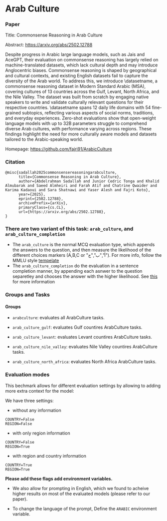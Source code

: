 # Arab Culture

### Paper

Title: Commonsense Reasoning in Arab Culture


Abstract: https://arxiv.org/abs/2502.12788

Despite progress in Arabic large language models, such as Jais and AceGPT, their evaluation on commonsense reasoning has largely relied on machine-translated datasets, which lack cultural depth and may introduce Anglocentric biases. Commonsense reasoning is shaped by geographical and cultural contexts, and existing English datasets fail to capture the diversity of the Arab world. To address this, we introduce \datasetname, a commonsense reasoning dataset in Modern Standard Arabic (MSA), covering cultures of 13 countries across the Gulf, Levant, North Africa, and the Nile Valley. The dataset was built from scratch by engaging native speakers to write and validate culturally relevant questions for their respective countries. \datasetname spans 12 daily life domains with 54 fine-grained subtopics, reflecting various aspects of social norms, traditions, and everyday experiences. Zero-shot evaluations show that open-weight language models with up to 32B parameters struggle to comprehend diverse Arab cultures, with performance varying across regions. These findings highlight the need for more culturally aware models and datasets tailored to the Arabic-speaking world.

Homepage: https://github.com/fajri91/ArabicCulture


### Citation

```
@misc{sadallah2025commonsensereasoningarabculture,
      title={Commonsense Reasoning in Arab Culture},
      author={Abdelrahman Sadallah and Junior Cedric Tonga and Khalid Almubarak and Saeed Almheiri and Farah Atif and Chatrine Qwaider and Karima Kadaoui and Sara Shatnawi and Yaser Alesh and Fajri Koto},
      year={2025},
      eprint={2502.12788},
      archivePrefix={arXiv},
      primaryClass={cs.CL},
      url={https://arxiv.org/abs/2502.12788},
}
```

### There are two variant of this task: `arab_culture`, and `arab_culture_completion`

- The `arab_culture` is the normal MCQ evaluation type, which appends the answers to the question, and then measure the likelihood of the different choices markers (A,B,C or "أ","ب","ج"). For more info, follow the MMLU style [tempelate](https://github.com/EleutherAI/lm-evaluation-harness/blob/main/lm_eval/tasks/mmlu/default/_default_template_yaml#L7-L8)
- The `arab_culture_completion` do the evaluation in a sentence completion manner, by appending each asnwer to the question separetley and chooses the answer with the higher likelihood. See [this](https://github.com/EleutherAI/lm-evaluation-harness/blob/1f9bc88fe61f6bfa36f74e91ce3d59ab5685e4f1/lm_eval/tasks/arc/arc_easy.yaml#L10-L12) for more information

### Groups and Tasks

#### Groups

* `arabculture`: evaluates all ArabCulture tasks.

* `arab_culture_gulf`: evaluates Gulf countires ArabCulture tasks.
* `arab_culture_levant`: evaluates Levant countires ArabCulture tasks.
* `arab_culture_nile_valley`: evaluates Nile Valley countires ArabCulture tasks.
* `arab_culture_north_africa`: evaluates North Africa ArabCulture tasks.

###  Evaluation modes
This bechmark allows for different evaluation settings by allowing to adding more extra context for the model:

We have three settings:
* without any information
```
COUNTRY=False
REGION=False
```
* with  only region information
```
COUNTRY=False
REGION=True
```
* with region and country information
```
COUNTRY=True
REGION=True
```

**Please add these flags add environment variables.**


* We also allow for prompting in English, which we found to acheive higher results on most of the evaluated models (please refer to our paper).

* To change the language of the prompt, Define the `ARABIC` environment variable.
